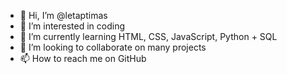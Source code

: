- 👋 Hi, I’m @letaptimas
- 👀 I’m interested in coding
- 🌱 I’m currently learning HTML, CSS, JavaScript, Python + SQL
- 💞️ I’m looking to collaborate on many projects
- 📫 How to reach me on GitHub 

<!---
letaptimas/letaptimas is a ✨ special ✨ repository because its `README.md` (this file) appears on your GitHub profile.
You can click the Preview link to take a look at your changes.
--->
